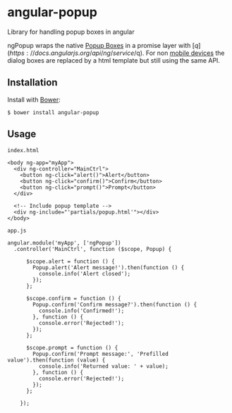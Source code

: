 angular-popup
=============

Library for handling popup boxes in angular

ngPopup wraps the native [Popup Boxes](http://www.w3schools.com/js/js_popup.asp) in a promise layer with [$q](https://docs.angularjs.org/api/ng/service/$q).
For non [mobile devices](http://stackoverflow.com/questions/3514784/what-is-the-best-way-to-detect-a-handheld-device-in-jquery?answertab=votes#answer-3540295) the dialog boxes are replaced by a html template but still using the same API.

## Installation
Install with [Bower](http://bower.io/):

    $ bower install angular-popup

## Usage
`index.html`

    <body ng-app="myApp">
      <div ng-controller="MainCtrl">
        <button ng-click="alert()">Alert</button>
        <button ng-click="confirm()">Confirm</button>
        <button ng-click="prompt()">Prompt</button>
      </div>

      <!-- Include popup template -->
      <div ng-include="'partials/popup.html'"></div>
    </body>


`app.js`

    angular.module('myApp', ['ngPopup'])
      .controller('MainCtrl', function ($scope, Popup) {

          $scope.alert = function () {
            Popup.alert('Alert message!').then(function () {
              console.info('Alert closed');
            });
          };

          $scope.confirm = function () {
            Popup.confirm('Confirm message?').then(function () {
              console.info('Confirmed!');
            }, function () {
              console.error('Rejected!');
            });
          };

          $scope.prompt = function () {
            Popup.confirm('Prompt message:', 'Prefilled value').then(function (value) {
              console.info('Returned value: ' + value);
            }, function () {
              console.error('Rejected!');
            });
          };

        });